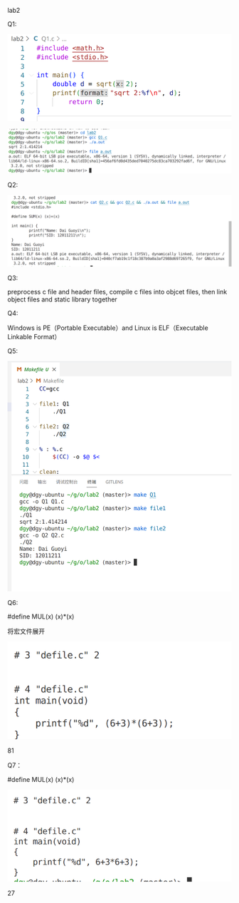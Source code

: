lab2 

Q1:

![image-20230222153809421](pic/image-20230222153809421.png)

![image-20230222153623114](pic/image-20230222153623114.png)

Q2:

![image-20230222153949238](pic/image-20230222153949238.png)

Q3:

preprocess c file and header files, compile c files into objcet files, then link object files and static library together 

Q4:

Windows is PE（Portable Executable）and Linux is ELF（Executable Linkable Format）

Q5:

![image-20230222154546064](pic/image-20230222154546064.png)

Q6:

\#define MUL(x) (x)*(x) 

将宏文件展开

![image-20230222155253063](pic/image-20230222155253063.png)

81

Q7：

\#define MUL(x) (x)*(x) 

![image-20230222155343605](pic/image-20230222155343605.png)

27


